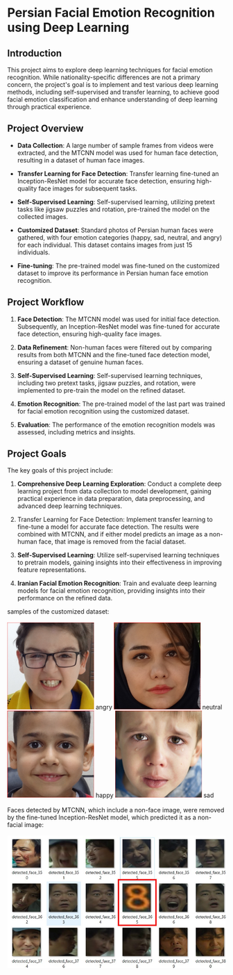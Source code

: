 # Persian Facial Emotion Recognition using Deep Learning

## Introduction

This project aims to explore deep learning techniques for facial emotion recognition. While nationality-specific differences are not a primary concern, the project's goal is to implement and test various deep learning methods, including self-supervised and transfer learning, to achieve good facial emotion classification and enhance understanding of deep learning through practical experience.
## Project Overview

- **Data Collection**: A large number of sample frames from videos were extracted, and the MTCNN model was used for human face detection, resulting in a dataset of human face images.

- **Transfer Learning for Face Detection**: Transfer learning fine-tuned an Inception-ResNet model for accurate face detection, ensuring high-quality face images for subsequent tasks.

- **Self-Supervised Learning**: Self-supervised learning, utilizing pretext tasks like jigsaw puzzles and rotation, pre-trained the model on the collected images.

- **Customized Dataset**: Standard photos of Persian human faces were gathered, with four emotion categories (happy, sad, neutral, and angry) for each individual. This dataset contains images from just 15 individuals.

- **Fine-tuning**: The pre-trained model was fine-tuned on the customized dataset to improve its performance in Persian human face emotion recognition.

## Project Workflow

1. **Face Detection**: The MTCNN model was used for initial face detection. Subsequently, an Inception-ResNet model was fine-tuned for accurate face detection, ensuring high-quality face images.

2. **Data Refinement**: Non-human faces were filtered out by comparing results from both MTCNN and the fine-tuned face detection model, ensuring a dataset of genuine human faces.

3. **Self-Supervised Learning**: Self-supervised learning techniques, including two pretext tasks, jigsaw puzzles, and rotation, were implemented to pre-train the model on the refined dataset.

4. **Emotion Recognition**: The pre-trained model of the last part was trained for facial emotion recognition using the customized dataset.

5. **Evaluation**: The performance of the emotion recognition models was assessed, including metrics and insights.

## Project Goals

The key goals of this project include:

1. **Comprehensive Deep Learning Exploration**: Conduct a complete deep learning project from data collection to model development, gaining practical experience in data preparation, data preprocessing, and advanced deep learning techniques.

2. Transfer Learning for Face Detection: Implement transfer learning to fine-tune a model for accurate face detection. The results were combined with MTCNN, and if either model predicts an image as a non-human face, that image is removed from the facial dataset.

3. **Self-Supervised Learning**: Utilize self-supervised learning techniques to pretrain models, gaining insights into their effectiveness in improving feature representations.

4. **Iranian Facial Emotion Recognition**: Train and evaluate deep learning models for facial emotion recognition, providing insights into their performance on the refined data.

samples of the customized dataset:<br><br>
<img src="images/sample-angry.jpg" alt="sample angry" height="200" width="200">
angry
<img src="images/sample-neutral.jpg" alt="sample neutral" height="200" width="200">
neutral
<img src="images/sample-happy.jpg" alt="sample happy" height="200" width="200">
happy
<img src="images/sample-sad.jpg" alt="sample sad" height="200" width="200">
sad
<br>
<br>
Faces detected by MTCNN, which include a non-face image, were removed by the fine-tuned Inception-ResNet model, which predicted it as a non-facial image:
<br><br>
<img src="images/MTCNN-detected-faces.jpg" alt="MTCNN-detected-faces" >


